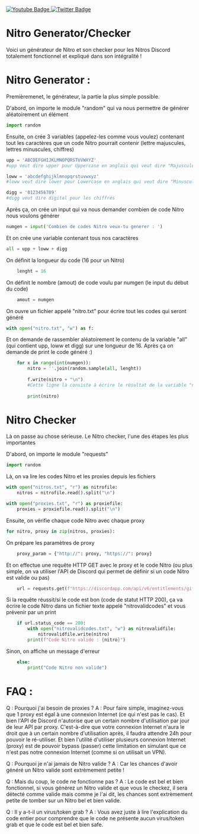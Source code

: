 <div id="badges">
  <a href="https://youtube.com/@lepiredespire">
    <img src="https://img.shields.io/badge/YouTube-red?style=for-the-badge&logo=youtube&logoColor=white" alt="Youtube Badge"/>
  </a>
  <a href="https://twitter.com/@lepirelefaux">
    <img src="https://img.shields.io/badge/Twitter-blue?style=for-the-badge&logo=twitter&logoColor=white" alt="Twitter Badge"/>
  </a>
</div>

# Nitro Generator/Checker
Voici un générateur de Nitro et son checker pour les Nitros Discord totalement fonctionnel et expliqué dans son intégralité !

# Nitro Generator :

Premièremenet, le générateur, la partie la plus simple possible.
 
 
D'abord, on importe le module "random" qui va nous permettre de générer aléatoirement un élément
```py
import random
```

Ensuite, on crée 3 variables (appelez-les comme vous voulez) contenant tout les caractères que un code Nitro pourrait contenir (lettre majuscules, lettres minuscules, chiffres)
```py
upp = 'ABCDEFGHIJKLMNOPQRSTUVWXYZ'
#upp veut dire upper pour Uppercase en anglais qui veut dire "Majuscule"

loww = 'abcdefghijklmnopqrstuvwxyz'
#loww veut dire lower pour Lowercase en anglais qui veut dire "Minuscule"

digg = '0123456789'
#digg veut dire digital pour les chiffres
```


Après ça, on crée un input qui va nous demander combien de code Nitro nous voulons générer
```py
numgen = input('Combien de codes Nitro veux-tu generer : ')
```

Et on crée une variable contenant tous nos caractères
```py
all = upp + loww + digg
```

On définit la longueur du code (16 pour un Nitro)
```py
    lenght = 16
```

On définit le nombre (amout) de code voulu par numgen (le input du début du code)
```py
    amout = numgen
```

On ouvre un fichier appelé "nitro.txt" pour écrire tout les codes qui seront généré
```py
with open("nitro.txt", "w") as f:
```

Et on demande de rassembler aléatoirement le contenu de la variable "all" (qui contient upp, loww et digg) sur une longueur de 16. Après ça on demande de print le code généré :)
```py
    for x in range(int(numgen)):
        nitro = ''.join(random.sample(all, lenght))
        
        f.write(nitro + "\n")
        #Cette ligne là consiste à écrire le résultat de la variable "nitro" dans le fichier "nitro.txt" qu'on a ouvert juste avant
        
        print(nitro)
```


# Nitro Checker

Là on passe au chose sérieuse. Le Nitro checker, l'une des étapes les plus importantes

D'abord, on importe le module "requests"
```py
import random
```

Là, on va lire les codes Nitro et les proxies depuis les fichiers
```py
with open("nitros.txt", "r") as nitrofile:
    nitros = nitrofile.read().split("\n")

with open("proxies.txt", "r") as proxiefile:
    proxies = proxiefile.read().split("\n")
```

Ensuite, on vérifie chaque code Nitro avec chaque proxy
```py
for nitro, proxy in zip(nitros, proxies):
```

On prépare les paramètres de proxy
```py
    proxy_param = {"http://": proxy, "https://": proxy}
```

Et on effectue une requête HTTP GET avec le proxy et le code Nitro (ou plus simple, on va utiliser l'API de Discord qui permet de définir si un code Nitro est valide ou pas)
```py
    url = requests.get(f"https://discordapp.com/api/v6/entitlements/gift-codes/{nitro}", proxies=proxy_param, timeout=5)
```

Si la requête réussit/si le code est bon (code de statut HTTP 200), ça va écrire le code Nitro dans un fichier texte appelé "nitrovalidcodes" et vous prévenir par un print
```py
    if url.status_code == 200:
        with open("nitrovalidcodes.txt", "w") as nitrovalidfile:
            nitrovalidfile.write(nitro)
        print(f"Code Nitro valide : {nitro}")
```

Sinon, on affiche un message d'erreur
```py
    else:
        print("Code Nitro non valide")
```

# FAQ :

Q : Pourquoi j'ai besoin de proxies ?
A : Pour faire simple, imaginez-vous que 1 proxy est égal à une connexion Internet (ce qui n'est pas le cas). Et bien l'API de Discord n'autorise que un certain nombre d'utilisation par jour de leur API par proxy. C'est-à-dire que votre connexion Internet n'aura le droit que à un certain nombre d'utilisation après, il faudra attendre 24h pour pouvoir le ré-utiliser. Et bien l'utilité d'utiliser plusieurs connexion Internet (proxy) est de pouvoir bypass (passer) cette limitation en simulant que ce n'est pas notre connexion Internet (comme si on utilisait un VPN).

Q : Pourquoi je n'ai jamais de Nitro valide ?
A : Car les chances d'avoir généré un Nitro valide sont extrèmement petite !

Q : Mais du coup, le code ne fonctionne pas ?
A : Le code est bel et bien fonctionnel, si vous générez un Nitro valide et que vous le checkez, il sera détecté comme valide mais comme je l'ai dit, les chances sont extrèmement petite de tomber sur un Nitro bel et bien valide.

Q : Il y a-t-il un virus/token grab ?
A : Vous avez juste à lire l'explication du code entier pour comprendre que le code ne présente aucun virus/token grab et que le code est bel et bien safe.
